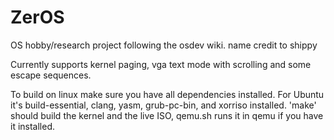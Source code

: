 # ZerOS
OS hobby/research project following the osdev wiki. name credit to shippy

Currently supports kernel paging, vga text mode with scrolling and some escape sequences.

To build on linux make sure you have all dependencies installed. For Ubuntu it's build-essential, clang, yasm, grub-pc-bin, and xorriso installed. 'make' should build the kernel and the live ISO, qemu.sh runs it in qemu if you have it installed.
